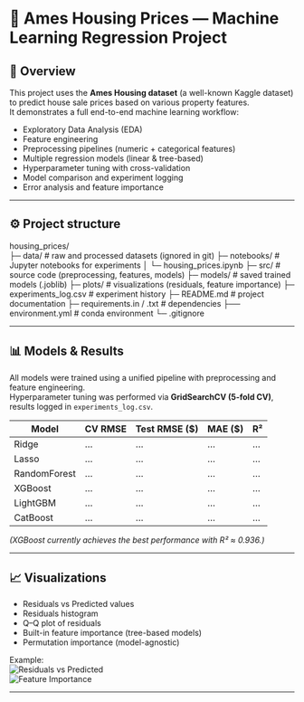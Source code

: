 # 🏡 Ames Housing Prices — Machine Learning Regression Project

## 📌 Overview
This project uses the **Ames Housing dataset** (a well-known Kaggle dataset) to predict house sale prices based on various property features.  
It demonstrates a full end-to-end machine learning workflow:

- Exploratory Data Analysis (EDA)
- Feature engineering
- Preprocessing pipelines (numeric + categorical features)
- Multiple regression models (linear & tree-based)
- Hyperparameter tuning with cross-validation
- Model comparison and experiment logging
- Error analysis and feature importance

---

## ⚙️ Project structure

housing_prices/   
├─ data/                    # raw and processed datasets (ignored in git)
├─ notebooks/               # Jupyter notebooks for experiments
│  └─ housing_prices.ipynb 
├─ src/                     # source code (preprocessing, features, models)
├─ models/                  # saved trained models (.joblib)
├─ plots/                   # visualizations (residuals, feature importance)
├─ experiments_log.csv      # experiment history
├─ README.md                # project documentation
├─ requirements.in / .txt   # dependencies
├── environment.yml         # conda environment
└─ .gitignore

---

## 📊 Models & Results
All models were trained using a unified pipeline with preprocessing and feature engineering.  
Hyperparameter tuning was performed via **GridSearchCV (5-fold CV)**, results logged in `experiments_log.csv`.

| Model        | CV RMSE | Test RMSE ($) | MAE ($) | R²   |
|--------------|---------|---------------|---------|------|
| Ridge        | …       | …             | …       | …    |
| Lasso        | …       | …             | …       | …    |
| RandomForest | …       | …             | …       | …    |
| XGBoost      | …       | …             | …       | …    |
| LightGBM     | …       | …             | …       | …    |
| CatBoost     | …       | …             | …       | …    |

*(XGBoost currently achieves the best performance with R² ≈ 0.936.)*

---

## 📈 Visualizations
- Residuals vs Predicted values  
- Residuals histogram  
- Q–Q plot of residuals  
- Built-in feature importance (tree-based models)  
- Permutation importance (model-agnostic)  

Example:  
![Residuals vs Predicted](plots/xgb_residuals_scatter.png)  
![Feature Importance](plots/xgb_feature_importance_builtin.png)

---
